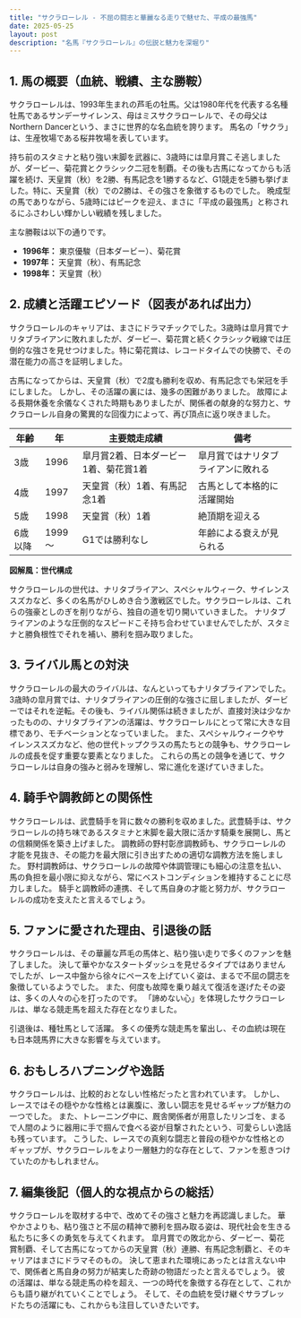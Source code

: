 ```yaml
---
title: "サクラローレル - 不屈の闘志と華麗なる走りで魅せた、平成の最強馬"
date: 2025-05-25
layout: post
description: "名馬『サクラローレル』の伝説と魅力を深堀り"
---
```


## 1. 馬の概要（血統、戦績、主な勝鞍）

サクラローレルは、1993年生まれの芦毛の牡馬。父は1980年代を代表する名種牡馬であるサンデーサイレンス、母はミスサクラローレルで、その母父はNorthern Dancerという、まさに世界的な名血統を誇ります。  馬名の「サクラ」は、生産牧場である桜井牧場を表しています。

持ち前のスタミナと粘り強い末脚を武器に、3歳時には皐月賞こそ逃しましたが、ダービー、菊花賞とクラシック二冠を制覇。その後も古馬になってからも活躍を続け、天皇賞（秋）を2勝、有馬記念を1勝するなど、G1競走を5勝も挙げました。特に、天皇賞（秋）での2勝は、その強さを象徴するものでした。  晩成型の馬でありながら、5歳時にはピークを迎え、まさに「平成の最強馬」と称されるにふさわしい輝かしい戦績を残しました。

主な勝鞍は以下の通りです。

* **1996年：** 東京優駿（日本ダービー）、菊花賞
* **1997年：** 天皇賞（秋）、有馬記念
* **1998年：** 天皇賞（秋）


## 2. 成績と活躍エピソード（図表があれば出力）

サクラローレルのキャリアは、まさにドラマチックでした。3歳時は皐月賞でナリタブライアンに敗れましたが、ダービー、菊花賞と続くクラシック戦線では圧倒的な強さを見せつけました。特に菊花賞は、レコードタイムでの快勝で、その潜在能力の高さを証明しました。

古馬になってからは、天皇賞（秋）で2度も勝利を収め、有馬記念でも栄冠を手にしました。  しかし、その活躍の裏には、幾多の困難がありました。  故障による長期休養を余儀なくされた時期もありましたが、関係者の献身的な努力と、サクラローレル自身の驚異的な回復力によって、再び頂点に返り咲きました。

| 年齢 | 年  | 主要競走成績 | 備考 |
|---|---|---|---|
| 3歳 | 1996 | 皐月賞2着、日本ダービー1着、菊花賞1着 |  皐月賞ではナリタブライアンに敗れる |
| 4歳 | 1997 | 天皇賞（秋）1着、有馬記念1着 |  古馬として本格的に活躍開始 |
| 5歳 | 1998 | 天皇賞（秋）1着 |  絶頂期を迎える |
| 6歳以降 | 1999～ |  G1では勝利なし |  年齢による衰えが見られる |


**図解風：世代構成**

サクラローレルの世代は、ナリタブライアン、スペシャルウィーク、サイレンススズカなど、多くの名馬がひしめき合う激戦区でした。サクラローレルは、これらの強豪としのぎを削りながら、独自の道を切り開いていきました。  ナリタブライアンのような圧倒的なスピードこそ持ち合わせていませんでしたが、スタミナと勝負根性でそれを補い、勝利を掴み取りました。


## 3. ライバル馬との対決

サクラローレルの最大のライバルは、なんといってもナリタブライアンでした。3歳時の皐月賞では、ナリタブライアンの圧倒的な強さに屈しましたが、ダービーではそれを逆転。その後も、ライバル関係は続きましたが、直接対決は少なかったものの、ナリタブライアンの活躍は、サクラローレルにとって常に大きな目標であり、モチベーションとなっていました。  また、スペシャルウィークやサイレンススズカなど、他の世代トップクラスの馬たちとの競争も、サクラローレルの成長を促す重要な要素となりました。  これらの馬との競争を通じて、サクラローレルは自身の強みと弱みを理解し、常に進化を遂げていきました。


## 4. 騎手や調教師との関係性

サクラローレルは、武豊騎手を背に数々の勝利を収めました。武豊騎手は、サクラローレルの持ち味であるスタミナと末脚を最大限に活かす騎乗を展開し、馬との信頼関係を築き上げました。  調教師の野村彰彦調教師も、サクラローレルの才能を見抜き、その能力を最大限に引き出すための適切な調教方法を施しました。  野村調教師は、サクラローレルの故障や体調管理にも細心の注意を払い、馬の負担を最小限に抑えながら、常にベストコンディションを維持することに尽力しました。  騎手と調教師の連携、そして馬自身の才能と努力が、サクラローレルの成功を支えたと言えるでしょう。


## 5. ファンに愛された理由、引退後の話

サクラローレルは、その華麗な芦毛の馬体と、粘り強い走りで多くのファンを魅了しました。  決して華やかなスタートダッシュを見せるタイプではありませんでしたが、レース中盤から徐々にペースを上げていく姿は、まるで不屈の闘志を象徴しているようでした。  また、何度も故障を乗り越えて復活を遂げたその姿は、多くの人々の心を打ったのです。  「諦めない心」を体現したサクラローレルは、単なる競走馬を超えた存在となりました。

引退後は、種牡馬として活躍。  多くの優秀な競走馬を輩出し、その血統は現在も日本競馬界に大きな影響を与えています。


## 6. おもしろハプニングや逸話

サクラローレルは、比較的おとなしい性格だったと言われています。  しかし、レースではその穏やかな性格とは裏腹に、激しい闘志を見せるギャップが魅力の一つでした。  また、トレーニング中に、厩舎関係者が用意したリンゴを、まるで人間のように器用に手で掴んで食べる姿が目撃されたという、可愛らしい逸話も残っています。  こうした、レースでの真剣な闘志と普段の穏やかな性格とのギャップが、サクラローレルをより一層魅力的な存在として、ファンを惹きつけていたのかもしれません。


## 7. 編集後記（個人的な視点からの総括）

サクラローレルを取材する中で、改めてその強さと魅力を再認識しました。  華やかさよりも、粘り強さと不屈の精神で勝利を掴み取る姿は、現代社会を生きる私たちに多くの勇気を与えてくれます。  皐月賞での敗北から、ダービー、菊花賞制覇、そして古馬になってからの天皇賞（秋）連勝、有馬記念制覇と、そのキャリアはまさにドラマそのもの。  決して恵まれた環境にあったとは言えない中で、関係者と馬自身の努力が結実した奇跡の物語だったと言えるでしょう。  彼の活躍は、単なる競走馬の枠を超え、一つの時代を象徴する存在として、これからも語り継がれていくことでしょう。  そして、その血統を受け継ぐサラブレッドたちの活躍にも、これからも注目していきたいです。
